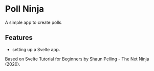# Poll Ninja

A simple app to create polls.

<!-- <p align="center">
        <img src="screenshot.png">
</p> -->

## Features

- setting up a Svelte app.

Based on [Svelte Tutorial for Beginners](https://www.youtube.com/playlist?list=PL4cUxeGkcC9hlbrVO_2QFVqVPhlZmz7tO) by Shaun Pelling - The Net Ninja (2020).
